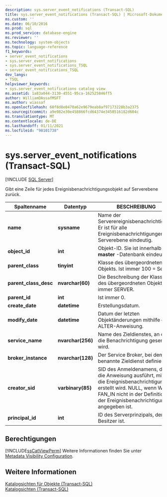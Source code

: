 ```yaml
---
description: sys.server_event_notifications (Transact-SQL)
title: sys.server_event_notifications (Transact-SQL) | Microsoft-Dokumentation
ms.custom: ''
ms.date: 06/10/2016
ms.prod: sql
ms.prod_service: database-engine
ms.reviewer: ''
ms.technology: system-objects
ms.topic: language-reference
f1_keywords:
- server_event_notifications
- sys.server_event_notifications
- sys.server_event_notifications_TSQL
- server_event_notifications_TSQL
dev_langs:
- TSQL
helpviewer_keywords:
- sys.server_event_notifications catalog view
ms.assetid: 1a83a044-3130-4551-95ca-162525846ff5
author: WilliamDAssafMSFT
ms.author: wiassaf
ms.openlocfilehash: 60f8d8e0470a62e9679eab8af97173228b3a2375
ms.sourcegitcommit: a9e982e30e458866fcd64374e3458516182d604c
ms.translationtype: MT
ms.contentlocale: de-DE
ms.lasthandoff: 01/11/2021
ms.locfileid: "98101738"
---
```

# <a name="sysserver_event_notifications-transact-sql"></a>sys.server_event_notifications (Transact-SQL)
[!INCLUDE [SQL Server](../../includes/applies-to-version/sqlserver.md)]

  Gibt eine Zeile für jedes Ereignisbenachrichtigungsobjekt auf Serverebene zurück.  
  
|Spaltenname|Datentyp|BESCHREIBUNG|  
|-----------------|---------------|-----------------|  
|**name**|**sysname**|Name der Serverereignisbenachrichtigung. Er ist für alle Ereignisbenachrichtigungen auf Serverebene eindeutig.|  
|**object_id**|**int**|Objekt-ID. Sie ist innerhalb der **master** -Datenbank eindeutig.|  
|**parent_class**|**tinyint**|Klasse des übergeordneten Objekts. Ist immer 100 = Server.|  
|**parent_class_desc**|**nvarchar(60)**|Die Beschreibung der Klasse des übergeordneten Objekts. Ist immer SERVER.|  
|**parent_id**|**int**|Ist immer 0.|  
|**create_date**|**datetime**|Erstellungsdatum.|  
|**modify_date**|**datetime**|Datum der letzten Objektänderungen mithilfe einer ALTER-Anweisung.|  
|**service_name**|**nvarchar(256)**|Name des Zieldienstes, an den die Benachrichtigung gesendet wird.|  
|**broker_instance**|**nvarchar(128)**|Der Service Broker, bei dem der benannte Zieldienst definiert ist.|  
|**creator_sid**|**varbinary(85)**|SID des Anmeldenamens, der die Anweisung ausführt, mit der die Ereignisbenachrichtigung erstellt wird. NULL, wenn WITH FAN_IN nicht in der Definition der Ereignisbenachrichtigung angegeben ist.|  
|**principal_id**|**int**|ID des Serverprinzipals, der der Besitzer ist.|  
  
## <a name="permissions"></a>Berechtigungen  
 [!INCLUDE[ssCatViewPerm](../../includes/sscatviewperm-md.md)] Weitere Informationen finden Sie unter [Metadata Visibility Configuration](../../relational-databases/security/metadata-visibility-configuration.md).  
  
## <a name="see-also"></a>Weitere Informationen  
 [Katalogsichten für Objekte &#40;Transact-SQL&#41;](../../relational-databases/system-catalog-views/object-catalog-views-transact-sql.md)   
 [Katalogsichten &#40;Transact-SQL&#41;](../../relational-databases/system-catalog-views/catalog-views-transact-sql.md)  
  
  
